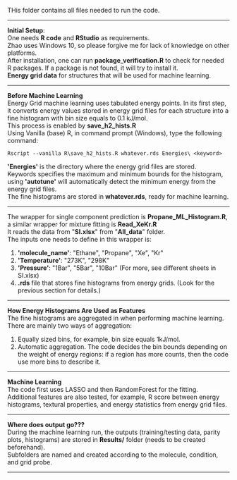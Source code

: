 THis folder contains all files needed to run the code.
_____
**Initial Setup**:<br/>
One needs **R code** and **RStudio** as requirements. <br/> Zhao uses Windows 10, so please forgive me for lack of knowledge on other platforms. <br/>
After installation, one can run **package_verification.R** to check for needed R packages. If a package is not found, it will try to install it. <br/>
**Energy grid data** for structures that will be used for machine learning. 
_____
**Before Machine Learning**<br/>
Energy Grid machine learning uses tabulated energy points. In its first step, it converts energy values stored in energy grid files for each structure into a fine histogram with bin size equals to 0.1 kJ/mol. <br/>
This process is enabled by **save_h2_hists.R**<br/>
Using Vanilla (base) R, in command prompt (Windows), type the following command:<br/>
```
Rscript --vanilla R\save_h2_hists.R whatever.rds Energies\ <keyword>
```
**'Energies\'** is the directory where the energy grid files are stored. <br/>
Keywords specifies the maximum and minimum bounds for the histogram, using **'autotune'** will automatically detect the minimum energy from the energy grid files. <br/>
The fine histograms are stored in **whatever.rds**, ready for machine learning. <br/>
_____
The wrapper for single component prediction is **Propane_ML_Histogram.R**, a similar wrapper for mixture fitting is **Read_XeKr.R**<br/>
It reads the data from "**SI.xlsx**" from "**All_data**" folder. <br/>
The inputs one needs to define in this wrapper is: <br/>
1. **'molecule_name'**: "Ethane", "Propane", "Xe", "Kr" <br/>
2. **'Temperature'**: "273K", "298K" <br/>
3. **'Pressure'**: "1Bar", "5Bar", "10Bar" (For more, see different sheets in SI.xlsx) <br/>
4. **.rds** file that stores fine histograms from energy grids. (Look for the previous section for details.)<br/>
_____
**How Energy Histograms Are Used as Features**<br/>
The fine histograms are aggregated in when performing machine learning. <br/>
There are mainly two ways of aggregation:<br/>
1. Equally sized bins, for example, bin size equals 1kJ/mol. <br/>
2. Automatic aggregation. The code decides the bin bounds depending on the weight of energy regions: if a region has more counts, then the code use more bins to describe it. <br/>
_____
**Machine Learning**<br/>
The code first uses LASSO and then RandomForest for the fitting. <br/>
Additional features are also tested, for example, R score between energy histograms, textural properties, and energy statistics from energy grid files. <br/>
_____
**Where does output go???**<br/>
During the machine learning run, the outputs (training/testing data, parity plots, histograms) are stored in **Results/** folder (needs to be created beforehand). <br/>
Subfolders are named and created according to the molecule, condition, and grid probe. <br/>
_____
